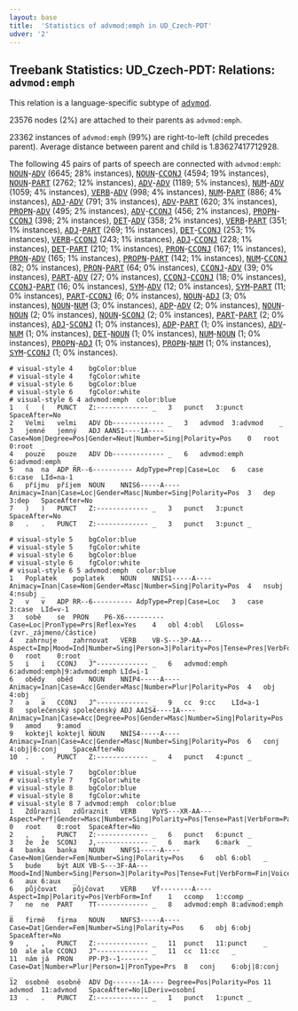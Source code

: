 ```yaml
---
layout: base
title:  'Statistics of advmod:emph in UD_Czech-PDT'
udver: '2'
---
```


## Treebank Statistics: UD_Czech-PDT: Relations: `advmod:emph`

This relation is a language-specific subtype of <tt><a href="cs_pdt-dep-advmod.html">advmod</a></tt>.

23576 nodes (2%) are attached to their parents as `advmod:emph`.

23362 instances of `advmod:emph` (99%) are right-to-left (child precedes parent).
Average distance between parent and child is 1.83627417712928.

The following 45 pairs of parts of speech are connected with `advmod:emph`: <tt><a href="cs_pdt-pos-NOUN.html">NOUN</a></tt>-<tt><a href="cs_pdt-pos-ADV.html">ADV</a></tt> (6645; 28% instances), <tt><a href="cs_pdt-pos-NOUN.html">NOUN</a></tt>-<tt><a href="cs_pdt-pos-CCONJ.html">CCONJ</a></tt> (4594; 19% instances), <tt><a href="cs_pdt-pos-NOUN.html">NOUN</a></tt>-<tt><a href="cs_pdt-pos-PART.html">PART</a></tt> (2762; 12% instances), <tt><a href="cs_pdt-pos-ADV.html">ADV</a></tt>-<tt><a href="cs_pdt-pos-ADV.html">ADV</a></tt> (1189; 5% instances), <tt><a href="cs_pdt-pos-NUM.html">NUM</a></tt>-<tt><a href="cs_pdt-pos-ADV.html">ADV</a></tt> (1059; 4% instances), <tt><a href="cs_pdt-pos-VERB.html">VERB</a></tt>-<tt><a href="cs_pdt-pos-ADV.html">ADV</a></tt> (998; 4% instances), <tt><a href="cs_pdt-pos-NUM.html">NUM</a></tt>-<tt><a href="cs_pdt-pos-PART.html">PART</a></tt> (886; 4% instances), <tt><a href="cs_pdt-pos-ADJ.html">ADJ</a></tt>-<tt><a href="cs_pdt-pos-ADV.html">ADV</a></tt> (791; 3% instances), <tt><a href="cs_pdt-pos-ADV.html">ADV</a></tt>-<tt><a href="cs_pdt-pos-PART.html">PART</a></tt> (620; 3% instances), <tt><a href="cs_pdt-pos-PROPN.html">PROPN</a></tt>-<tt><a href="cs_pdt-pos-ADV.html">ADV</a></tt> (495; 2% instances), <tt><a href="cs_pdt-pos-ADV.html">ADV</a></tt>-<tt><a href="cs_pdt-pos-CCONJ.html">CCONJ</a></tt> (456; 2% instances), <tt><a href="cs_pdt-pos-PROPN.html">PROPN</a></tt>-<tt><a href="cs_pdt-pos-CCONJ.html">CCONJ</a></tt> (398; 2% instances), <tt><a href="cs_pdt-pos-DET.html">DET</a></tt>-<tt><a href="cs_pdt-pos-ADV.html">ADV</a></tt> (358; 2% instances), <tt><a href="cs_pdt-pos-VERB.html">VERB</a></tt>-<tt><a href="cs_pdt-pos-PART.html">PART</a></tt> (351; 1% instances), <tt><a href="cs_pdt-pos-ADJ.html">ADJ</a></tt>-<tt><a href="cs_pdt-pos-PART.html">PART</a></tt> (269; 1% instances), <tt><a href="cs_pdt-pos-DET.html">DET</a></tt>-<tt><a href="cs_pdt-pos-CCONJ.html">CCONJ</a></tt> (253; 1% instances), <tt><a href="cs_pdt-pos-VERB.html">VERB</a></tt>-<tt><a href="cs_pdt-pos-CCONJ.html">CCONJ</a></tt> (243; 1% instances), <tt><a href="cs_pdt-pos-ADJ.html">ADJ</a></tt>-<tt><a href="cs_pdt-pos-CCONJ.html">CCONJ</a></tt> (228; 1% instances), <tt><a href="cs_pdt-pos-DET.html">DET</a></tt>-<tt><a href="cs_pdt-pos-PART.html">PART</a></tt> (210; 1% instances), <tt><a href="cs_pdt-pos-PRON.html">PRON</a></tt>-<tt><a href="cs_pdt-pos-CCONJ.html">CCONJ</a></tt> (167; 1% instances), <tt><a href="cs_pdt-pos-PRON.html">PRON</a></tt>-<tt><a href="cs_pdt-pos-ADV.html">ADV</a></tt> (165; 1% instances), <tt><a href="cs_pdt-pos-PROPN.html">PROPN</a></tt>-<tt><a href="cs_pdt-pos-PART.html">PART</a></tt> (142; 1% instances), <tt><a href="cs_pdt-pos-NUM.html">NUM</a></tt>-<tt><a href="cs_pdt-pos-CCONJ.html">CCONJ</a></tt> (82; 0% instances), <tt><a href="cs_pdt-pos-PRON.html">PRON</a></tt>-<tt><a href="cs_pdt-pos-PART.html">PART</a></tt> (64; 0% instances), <tt><a href="cs_pdt-pos-CCONJ.html">CCONJ</a></tt>-<tt><a href="cs_pdt-pos-ADV.html">ADV</a></tt> (39; 0% instances), <tt><a href="cs_pdt-pos-PART.html">PART</a></tt>-<tt><a href="cs_pdt-pos-ADV.html">ADV</a></tt> (27; 0% instances), <tt><a href="cs_pdt-pos-CCONJ.html">CCONJ</a></tt>-<tt><a href="cs_pdt-pos-CCONJ.html">CCONJ</a></tt> (18; 0% instances), <tt><a href="cs_pdt-pos-CCONJ.html">CCONJ</a></tt>-<tt><a href="cs_pdt-pos-PART.html">PART</a></tt> (16; 0% instances), <tt><a href="cs_pdt-pos-SYM.html">SYM</a></tt>-<tt><a href="cs_pdt-pos-ADV.html">ADV</a></tt> (12; 0% instances), <tt><a href="cs_pdt-pos-SYM.html">SYM</a></tt>-<tt><a href="cs_pdt-pos-PART.html">PART</a></tt> (11; 0% instances), <tt><a href="cs_pdt-pos-PART.html">PART</a></tt>-<tt><a href="cs_pdt-pos-CCONJ.html">CCONJ</a></tt> (6; 0% instances), <tt><a href="cs_pdt-pos-NOUN.html">NOUN</a></tt>-<tt><a href="cs_pdt-pos-ADJ.html">ADJ</a></tt> (3; 0% instances), <tt><a href="cs_pdt-pos-NOUN.html">NOUN</a></tt>-<tt><a href="cs_pdt-pos-NUM.html">NUM</a></tt> (3; 0% instances), <tt><a href="cs_pdt-pos-ADP.html">ADP</a></tt>-<tt><a href="cs_pdt-pos-ADV.html">ADV</a></tt> (2; 0% instances), <tt><a href="cs_pdt-pos-NOUN.html">NOUN</a></tt>-<tt><a href="cs_pdt-pos-NOUN.html">NOUN</a></tt> (2; 0% instances), <tt><a href="cs_pdt-pos-NOUN.html">NOUN</a></tt>-<tt><a href="cs_pdt-pos-SCONJ.html">SCONJ</a></tt> (2; 0% instances), <tt><a href="cs_pdt-pos-PART.html">PART</a></tt>-<tt><a href="cs_pdt-pos-PART.html">PART</a></tt> (2; 0% instances), <tt><a href="cs_pdt-pos-ADJ.html">ADJ</a></tt>-<tt><a href="cs_pdt-pos-SCONJ.html">SCONJ</a></tt> (1; 0% instances), <tt><a href="cs_pdt-pos-ADP.html">ADP</a></tt>-<tt><a href="cs_pdt-pos-PART.html">PART</a></tt> (1; 0% instances), <tt><a href="cs_pdt-pos-ADV.html">ADV</a></tt>-<tt><a href="cs_pdt-pos-NUM.html">NUM</a></tt> (1; 0% instances), <tt><a href="cs_pdt-pos-DET.html">DET</a></tt>-<tt><a href="cs_pdt-pos-NOUN.html">NOUN</a></tt> (1; 0% instances), <tt><a href="cs_pdt-pos-NUM.html">NUM</a></tt>-<tt><a href="cs_pdt-pos-NOUN.html">NOUN</a></tt> (1; 0% instances), <tt><a href="cs_pdt-pos-PROPN.html">PROPN</a></tt>-<tt><a href="cs_pdt-pos-ADJ.html">ADJ</a></tt> (1; 0% instances), <tt><a href="cs_pdt-pos-PROPN.html">PROPN</a></tt>-<tt><a href="cs_pdt-pos-NUM.html">NUM</a></tt> (1; 0% instances), <tt><a href="cs_pdt-pos-SYM.html">SYM</a></tt>-<tt><a href="cs_pdt-pos-CCONJ.html">CCONJ</a></tt> (1; 0% instances).


~~~ conllu
# visual-style 4	bgColor:blue
# visual-style 4	fgColor:white
# visual-style 6	bgColor:blue
# visual-style 6	fgColor:white
# visual-style 6 4 advmod:emph	color:blue
1	(	(	PUNCT	Z:-------------	_	3	punct	3:punct	SpaceAfter=No
2	Velmi	velmi	ADV	Db-------------	_	3	advmod	3:advmod	_
3	jemné	jemný	ADJ	AANS1----1A----	Case=Nom|Degree=Pos|Gender=Neut|Number=Sing|Polarity=Pos	0	root	0:root	_
4	pouze	pouze	ADV	Db-------------	_	6	advmod:emph	6:advmod:emph	_
5	na	na	ADP	RR--6----------	AdpType=Prep|Case=Loc	6	case	6:case	LId=na-1
6	příjmu	příjem	NOUN	NNIS6-----A----	Animacy=Inan|Case=Loc|Gender=Masc|Number=Sing|Polarity=Pos	3	dep	3:dep	SpaceAfter=No
7	)	)	PUNCT	Z:-------------	_	3	punct	3:punct	SpaceAfter=No
8	.	.	PUNCT	Z:-------------	_	3	punct	3:punct	_

~~~


~~~ conllu
# visual-style 5	bgColor:blue
# visual-style 5	fgColor:white
# visual-style 6	bgColor:blue
# visual-style 6	fgColor:white
# visual-style 6 5 advmod:emph	color:blue
1	Poplatek	poplatek	NOUN	NNIS1-----A----	Animacy=Inan|Case=Nom|Gender=Masc|Number=Sing|Polarity=Pos	4	nsubj	4:nsubj	_
2	v	v	ADP	RR--6----------	AdpType=Prep|Case=Loc	3	case	3:case	LId=v-1
3	sobě	se	PRON	P6-X6----------	Case=Loc|PronType=Prs|Reflex=Yes	4	obl	4:obl	LGloss=(zvr._zájmeno/částice)
4	zahrnuje	zahrnovat	VERB	VB-S---3P-AA---	Aspect=Imp|Mood=Ind|Number=Sing|Person=3|Polarity=Pos|Tense=Pres|VerbForm=Fin|Voice=Act	0	root	0:root	_
5	i	i	CCONJ	J^-------------	_	6	advmod:emph	6:advmod:emph|9:advmod:emph	LId=i-1
6	obědy	oběd	NOUN	NNIP4-----A----	Animacy=Inan|Case=Acc|Gender=Masc|Number=Plur|Polarity=Pos	4	obj	4:obj	_
7	a	a	CCONJ	J^-------------	_	9	cc	9:cc	LId=a-1
8	společenský	společenský	ADJ	AAIS4----1A----	Animacy=Inan|Case=Acc|Degree=Pos|Gender=Masc|Number=Sing|Polarity=Pos	9	amod	9:amod	_
9	koktejl	koktejl	NOUN	NNIS4-----A----	Animacy=Inan|Case=Acc|Gender=Masc|Number=Sing|Polarity=Pos	6	conj	4:obj|6:conj	SpaceAfter=No
10	.	.	PUNCT	Z:-------------	_	4	punct	4:punct	_

~~~


~~~ conllu
# visual-style 7	bgColor:blue
# visual-style 7	fgColor:white
# visual-style 8	bgColor:blue
# visual-style 8	fgColor:white
# visual-style 8 7 advmod:emph	color:blue
1	Zdůraznil	zdůraznit	VERB	VpYS---XR-AA---	Aspect=Perf|Gender=Masc|Number=Sing|Polarity=Pos|Tense=Past|VerbForm=Part|Voice=Act	0	root	0:root	SpaceAfter=No
2	,	,	PUNCT	Z:-------------	_	6	punct	6:punct	_
3	že	že	SCONJ	J,-------------	_	6	mark	6:mark	_
4	banka	banka	NOUN	NNFS1-----A----	Case=Nom|Gender=Fem|Number=Sing|Polarity=Pos	6	obl	6:obl	_
5	bude	být	AUX	VB-S---3F-AA---	Mood=Ind|Number=Sing|Person=3|Polarity=Pos|Tense=Fut|VerbForm=Fin|Voice=Act	6	aux	6:aux	_
6	půjčovat	půjčovat	VERB	Vf--------A----	Aspect=Imp|Polarity=Pos|VerbForm=Inf	1	ccomp	1:ccomp	_
7	ne	ne	PART	TT-------------	_	8	advmod:emph	8:advmod:emph	_
8	firmě	firma	NOUN	NNFS3-----A----	Case=Dat|Gender=Fem|Number=Sing|Polarity=Pos	6	obj	6:obj	SpaceAfter=No
9	,	,	PUNCT	Z:-------------	_	11	punct	11:punct	_
10	ale	ale	CCONJ	J^-------------	_	11	cc	11:cc	_
11	nám	já	PRON	PP-P3--1-------	Case=Dat|Number=Plur|Person=1|PronType=Prs	8	conj	6:obj|8:conj	_
12	osobně	osobně	ADV	Dg-------1A----	Degree=Pos|Polarity=Pos	11	advmod	11:advmod	SpaceAfter=No|LDeriv=osobní
13	.	.	PUNCT	Z:-------------	_	1	punct	1:punct	_

~~~


